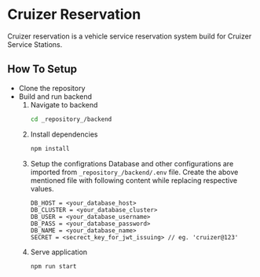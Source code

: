 # Cruizer Reservation

Cruizer reservation is a vehicle service reservation system build for Cruizer
Service Stations. 

## How To Setup

+ Clone the repository
+ Build and run backend
  1. Navigate to backend 
      ```bash
      cd _repository_/backend
      ```
  2. Install dependencies
      ```bash
      npm install
      ```
  3. Setup the configrations
    Database and other configurations are imported from ```_repository_/backend/.env``` file.
    Create the above mentioned file with following content while replacing respective values.
      ```
      DB_HOST = <your_database_host>
      DB_CLUSTER = <your_database_cluster>
      DB_USER = <your_database_username>
      DB_PASS = <your_database_password>
      DB_NAME = <your_database_name>
      SECRET = <secrect_key_for_jwt_issuing> // eg. 'cruizer@123'
      ``` 
  4. Serve application
      ```bash
      npm run start
      ```
